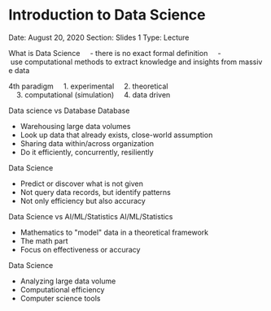 # Introduction to Data Science

Date: August 20, 2020
Section: Slides 1
Type: Lecture

What is Data Science
    - there is no exact formal definition
    - use computational methods to extract knowledge and insights from massive data

4th paradigm
    1. experimental
    2. theoretical
    3. computational (simulation)
    4. data driven

Data science vs Database
Database

- Warehousing large data volumes
- Look up data that already exists, close-world assumption
- Sharing data within/across organization
- Do it efficiently, concurrently, resiliently

Data Science

- Predict or discover what is not given
- Not query data records, but identify patterns
- Not only efficiency but also accuracy

Data Science vs AI/ML/Statistics
AI/ML/Statistics

- Mathematics to "model" data in a theoretical framework
- The math part
- Focus on effectiveness or accuracy

Data Science

- Analyzing large data volume
- Computational efficiency
- Computer science tools
